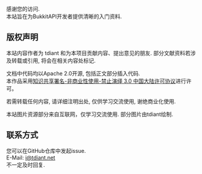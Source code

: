 感谢您的访问.  
本站旨在为BukkitAPI开发者提供清晰的入门资料.

## 版权声明

本站内容作者为 tdiant 和为本项目贡献内容、提出意见的朋友. 部分文献资料若涉及转载或引用, 将会在相关内容处标记.

文档中代码均以Apache 2.0开源, 包括正文部分插入代码.  
本作品采用[知识共享署名-非商业性使用-禁止演绎 3.0 中国大陆许可协议](http://creativecommons.org/licenses/by-nc-nd/3.0/cn/)进行许可。

若需转载任何内容, 请详细注明出处, 仅供学习交流使用, 谢绝商业化使用.

本站图片资源部分来自互联网，仅学习交流使用. 部分图片由tdiant绘制.

## 联系方式

您可以在GitHub仓库中发起issue.  
E-Mail: i@tdiant.net    
不一定及时回复.
